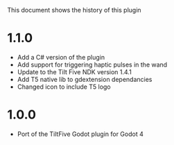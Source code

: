 This document shows the history of this plugin

1.1.0
=========================
- Add a C# version of the plugin
- Add support for triggering haptic pulses in the wand
- Update to the Tilt Five NDK version 1.4.1
- Add T5 native lib to gdextension dependancies
- Changed icon to include T5 logo


1.0.0
=========================
- Port of the TiltFive Godot plugin for Godot 4
